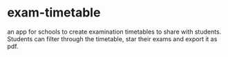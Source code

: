# exam-timetable
an app for schools to create examination timetables to share with students. Students can filter through the timetable, star their exams and export it as pdf.
